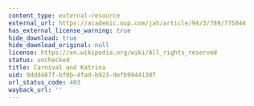 ```yaml
---
content_type: external-resource
external_url: https://academic.oup.com/jah/article/94/3/789/775844
has_external_license_warning: true
hide_download: true
hide_download_original: null
license: https://en.wikipedia.org/wiki/All_rights_reserved
status: unchecked
title: Carnival and Katrina
uid: 9ddd487f-bf0b-4fad-b923-defb9944130f
url_status_code: 403
wayback_url: ''
---
```

